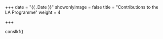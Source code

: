 +++
date = "{{ .Date }}"
showonlyimage = false
title = "Contributions to the LA Programme"
weight = 4

+++

conslkf()